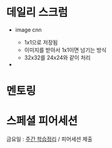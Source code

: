 # 데일리 스크럼
- image cnn
	- 1x1으로 저장됨
	- 이미지를 받아서 1x1이면 넘기는 방식
	- 32x32를 24x24와 같이 처리

- 

# 멘토링

# 스페셜 피어세션


금요일 : [주간 학습정리](https://www.boostcourse.org/boostcampaitech6/forums/384196) / 피어세션 제출